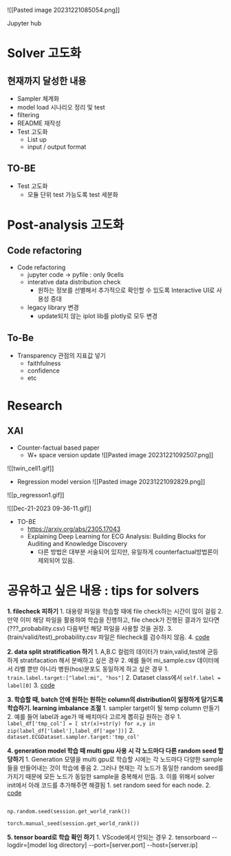 ![[Pasted image 20231221085054.png]]

Jupyter hub
# Solver 고도화
## 현재까지 달성한 내용
- Sampler 체계화
- model load 시나리오 정리 및 test
- filtering 
- README 재작성
- Test 고도화
	- List up
	- input / output format

## TO-BE
- Test 고도화
	- 모듈 단위 test 가능도록 test 세분화

# Post-analysis 고도화
## Code refactoring
- Code refactoring
	- jupyter code -> pyfile  : only 9cells 
	- interative data distribution check
		- 원하는 정보를 선별해서 추가적으로 확인할 수 있도록 Interactive UI로 사용성 증대 
	- legacy library 변경
		- update되지 않는 iplot lib를 plotly로 모두 변경

## To-Be 
- Transparency 관점의 지표값 넣기
	- faithfulness
	- confidence
	- etc

# Research
## XAI
- Counter-factual based paper 
	- W+ space version update
![[Pasted image 20231221092507.png]]

![[twin_cell1.gif]]

- Regression model version
![[Pasted image 20231221092829.png]]

![[p_regresson1.gif]]

![[Dec-21-2023 09-36-11.gif]]

-  TO-BE 
	- https://arxiv.org/abs/2305.17043
	- Explaining Deep Learning for ECG Analysis: Building Blocks for Auditing and Knowledge Discovery
		- 다른 방법은 대부분 서술되어 있지만, 유일하게 counterfactual방법론이 제외되어 있음.
	




# 공유하고 싶은 내용 : tips for solvers
**1. filecheck 피하기**
	1. 대용량 파일을 학습할 때에 file check하는 시간이 많이 걸림
	2. 만약 이미 해당 파일을 활용하여 학습을 진행하고, file check가 진행된 결과가 있다면 (???\_probability.csv) 다음부턴 해당 파일을 사용할 것을 권장.
	3. (train/valid/test)\_probability.csv 파일은 filecheck를 검수하지 않음.
	4. [code](https://git.medicalai.com:50001/team-ai/solver/solver2/-/blob/master/config/table.py?ref_type=heads#L254)

**2. data split stratification 하기**
	1. A,B.C 컬럼의 데이터가 train,valid,test에 균등하게 stratifacation 해서 분배하고 싶은 경우
	2. 예를 들어 mi_sample.csv 데이터에서 라벨 뿐만 아니라 병원(hos)분포도 동일하게 하고 싶은 경우
		1. `train.label.target:["label:mi", "hos"]`
		2. Dataset class에서 `self.label = label[0]`
	3. [code](https://git.medicalai.com:50001/team-ai/solver/solver2/-/blob/master/config/table.py?ref_type=heads#L405)

**3. 학습할 때, batch 안에 원하는 원하는 column의 distribution이 일정하게 담기도록 학습하기. learning imbalance 조절**
	1. sampler target이 될 temp column 만들기
	2. 예를 들어 label과 age가 매 배치마다 고르게 뽑히길 원하는 경우
		1. `label_df['tmp_col'] = [ str(x)+str(y) for x,y in zip(label_df['label'],label_df['age'])]`
		2. `dataset.ECGDataset.sampler.target:'tmp_col'`

**4. generation model 학습 때 multi gpu 사용 시 각 노드마다 다른 random seed 할당하기**
	1. Generation 모델을 multi gpu로 학습할 시에는 각 노드마다 다양한 sample들을 만들어내는 것이 학습에 좋음
	2. 그러나 현재는 각 노드가 동일한 random seed를 가지기 때문에 모든 노드가 동일한 sample을 중복해서 만듬.
	3. 이를 위해서 solver init에서 아래 코드를 추가해주면 해결됨
		1. set random seed for each node.
		2. [code](https://git.medicalai.com:50001/team-ai/solver/solver2/-/blob/master/trial/solvers/SolverStyleGAN.py?ref_type=heads#L178)

```

np.random.seed(session.get_world_rank())

torch.manual_seed(session.get_world_rank())

```


**5. tensor board로 학습 확인 하기**
	1. VScode에서 안되는 경우 
	2. tensorboard --logdir=[model log directory] --port=[server.port] --host=[server.ip]